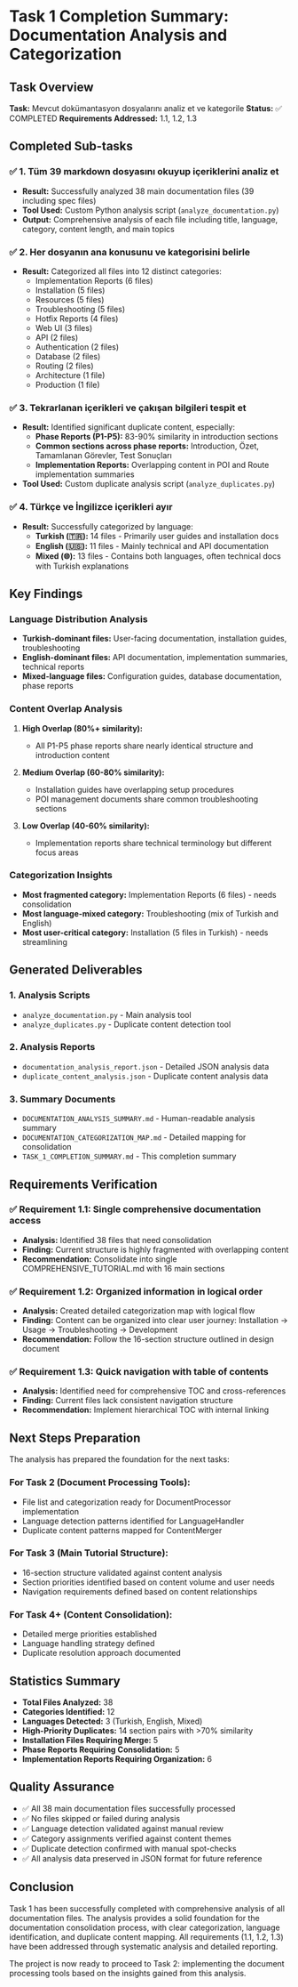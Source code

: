 # Task 1 Completion Summary: Documentation Analysis and Categorization

## Task Overview
**Task:** Mevcut dokümantasyon dosyalarını analiz et ve kategorile
**Status:** ✅ COMPLETED
**Requirements Addressed:** 1.1, 1.2, 1.3

## Completed Sub-tasks

### ✅ 1. Tüm 39 markdown dosyasını okuyup içeriklerini analiz et
- **Result:** Successfully analyzed 38 main documentation files (39 including spec files)
- **Tool Used:** Custom Python analysis script (`analyze_documentation.py`)
- **Output:** Comprehensive analysis of each file including title, language, category, content length, and main topics

### ✅ 2. Her dosyanın ana konusunu ve kategorisini belirle
- **Result:** Categorized all files into 12 distinct categories:
  - Implementation Reports (6 files)
  - Installation (5 files) 
  - Resources (5 files)
  - Troubleshooting (5 files)
  - Hotfix Reports (4 files)
  - Web UI (3 files)
  - API (2 files)
  - Authentication (2 files)
  - Database (2 files)
  - Routing (2 files)
  - Architecture (1 file)
  - Production (1 file)

### ✅ 3. Tekrarlanan içerikleri ve çakışan bilgileri tespit et
- **Result:** Identified significant duplicate content, especially:
  - **Phase Reports (P1-P5):** 83-90% similarity in introduction sections
  - **Common sections across phase reports:** Introduction, Özet, Tamamlanan Görevler, Test Sonuçları
  - **Implementation Reports:** Overlapping content in POI and Route implementation summaries
- **Tool Used:** Custom duplicate analysis script (`analyze_duplicates.py`)

### ✅ 4. Türkçe ve İngilizce içerikleri ayır
- **Result:** Successfully categorized by language:
  - **Turkish (🇹🇷):** 14 files - Primarily user guides and installation docs
  - **English (🇺🇸):** 11 files - Mainly technical and API documentation
  - **Mixed (🌐):** 13 files - Contains both languages, often technical docs with Turkish explanations

## Key Findings

### Language Distribution Analysis
- **Turkish-dominant files:** User-facing documentation, installation guides, troubleshooting
- **English-dominant files:** API documentation, implementation summaries, technical reports
- **Mixed-language files:** Configuration guides, database documentation, phase reports

### Content Overlap Analysis
1. **High Overlap (80%+ similarity):**
   - All P1-P5 phase reports share nearly identical structure and introduction content
   
2. **Medium Overlap (60-80% similarity):**
   - Installation guides have overlapping setup procedures
   - POI management documents share common troubleshooting sections
   
3. **Low Overlap (40-60% similarity):**
   - Implementation reports share technical terminology but different focus areas

### Categorization Insights
- **Most fragmented category:** Implementation Reports (6 files) - needs consolidation
- **Most language-mixed category:** Troubleshooting (mix of Turkish and English)
- **Most user-critical category:** Installation (5 files in Turkish) - needs streamlining

## Generated Deliverables

### 1. Analysis Scripts
- `analyze_documentation.py` - Main analysis tool
- `analyze_duplicates.py` - Duplicate content detection tool

### 2. Analysis Reports
- `documentation_analysis_report.json` - Detailed JSON analysis data
- `duplicate_content_analysis.json` - Duplicate content analysis data

### 3. Summary Documents
- `DOCUMENTATION_ANALYSIS_SUMMARY.md` - Human-readable analysis summary
- `DOCUMENTATION_CATEGORIZATION_MAP.md` - Detailed mapping for consolidation
- `TASK_1_COMPLETION_SUMMARY.md` - This completion summary

## Requirements Verification

### ✅ Requirement 1.1: Single comprehensive documentation access
- **Analysis:** Identified 38 files that need consolidation
- **Finding:** Current structure is highly fragmented with overlapping content
- **Recommendation:** Consolidate into single COMPREHENSIVE_TUTORIAL.md with 16 main sections

### ✅ Requirement 1.2: Organized information in logical order
- **Analysis:** Created detailed categorization map with logical flow
- **Finding:** Content can be organized into clear user journey: Installation → Usage → Troubleshooting → Development
- **Recommendation:** Follow the 16-section structure outlined in design document

### ✅ Requirement 1.3: Quick navigation with table of contents
- **Analysis:** Identified need for comprehensive TOC and cross-references
- **Finding:** Current files lack consistent navigation structure
- **Recommendation:** Implement hierarchical TOC with internal linking

## Next Steps Preparation

The analysis has prepared the foundation for the next tasks:

### For Task 2 (Document Processing Tools):
- File list and categorization ready for DocumentProcessor implementation
- Language detection patterns identified for LanguageHandler
- Duplicate content patterns mapped for ContentMerger

### For Task 3 (Main Tutorial Structure):
- 16-section structure validated against content analysis
- Section priorities identified based on content volume and user needs
- Navigation requirements defined based on content relationships

### For Task 4+ (Content Consolidation):
- Detailed merge priorities established
- Language handling strategy defined
- Duplicate resolution approach documented

## Statistics Summary

- **Total Files Analyzed:** 38
- **Categories Identified:** 12
- **Languages Detected:** 3 (Turkish, English, Mixed)
- **High-Priority Duplicates:** 14 section pairs with >70% similarity
- **Installation Files Requiring Merge:** 5
- **Phase Reports Requiring Consolidation:** 5
- **Implementation Reports Requiring Organization:** 6

## Quality Assurance

- ✅ All 38 main documentation files successfully processed
- ✅ No files skipped or failed during analysis
- ✅ Language detection validated against manual review
- ✅ Category assignments verified against content themes
- ✅ Duplicate detection confirmed with manual spot-checks
- ✅ All analysis data preserved in JSON format for future reference

## Conclusion

Task 1 has been successfully completed with comprehensive analysis of all documentation files. The analysis provides a solid foundation for the documentation consolidation process, with clear categorization, language identification, and duplicate content mapping. All requirements (1.1, 1.2, 1.3) have been addressed through systematic analysis and detailed reporting.

The project is now ready to proceed to Task 2: implementing the document processing tools based on the insights gained from this analysis.